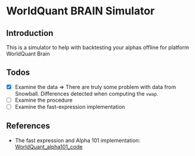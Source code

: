 # WorldQuant BRAIN Simulator

## Introduction

This is a simulator to help with backtesting your alphas offline for platform WorldQuant Brain

## Todos

- [x] Examine the data => There are truly some problem with data from Snowball. Differences detected when computing the `vwap`.
- [ ] Examine the procedure
- [ ] Examine the fast-expression implementation

## References

- The fast expression and Alpha 101 implementation: [WorldQuant_alpha101_code](https://github.com/yli188/WorldQuant_alpha101_code)
